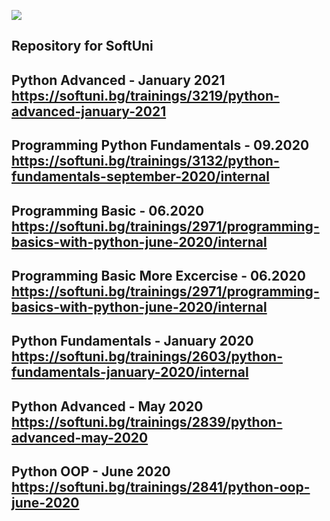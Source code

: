 ![](https://image.slidesharecdn.com/welcome-to-softuni-200114105705/95/welcome-to-softuni-software-university-1-638.jpg?cb=1578999711)

Repository for SoftUni
-----
Python Advanced - January 2021
https://softuni.bg/trainings/3219/python-advanced-january-2021
----
Programming Python Fundamentals - 09.2020
https://softuni.bg/trainings/3132/python-fundamentals-september-2020/internal
----
Programming Basic - 06.2020
https://softuni.bg/trainings/2971/programming-basics-with-python-june-2020/internal
-----
Programming Basic More Excercise - 06.2020
https://softuni.bg/trainings/2971/programming-basics-with-python-june-2020/internal
-----
Python Fundamentals - January 2020
https://softuni.bg/trainings/2603/python-fundamentals-january-2020/internal
-----
Python Advanced - May 2020
https://softuni.bg/trainings/2839/python-advanced-may-2020
-----
Python OOP - June 2020
https://softuni.bg/trainings/2841/python-oop-june-2020
----

